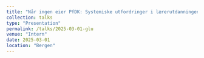 ```yaml
---
title: "Når ingen eier PfDK: Systemiske utfordringer i lærerutdanningen"
collection: talks
type: "Presentation"
permalink: /talks/2025-03-01-glu
venue: "Intern"
date: 2025-03-01
location: "Bergen"
---
```



